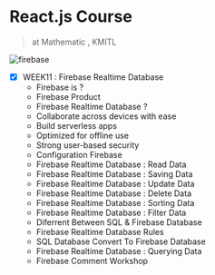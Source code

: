 # React.js Course
> at Mathematic , KMITL

![firebase](https://user-images.githubusercontent.com/25294734/36933212-ca1dfc88-1f07-11e8-92c9-74e420c9caf9.jpg)

- [x] WEEK11 : Firebase Realtime Database
  - Firebase is ?
  - Firebase Product
  - Firebase Realtime Database ?
  - Collaborate across devices with ease
  - Build serverless apps
  - Optimized for offline use
  - Strong user-based security
  - Configuration Firebase
  - Firebase Realtime Database : Read Data
  - Firebase Realtime Database : Saving Data
  - Firebase Realtime Database : Update Data
  - Firebase Realtime Database : Delete Data
  - Firebase Realtime Database : Sorting Data
  - Firebase Realtime Database : Filter Data
  - Diferrent Between SQL & Firebase Database
  - Firebase Realtime Database Rules
  - SQL Database Convert To Firebase Database
  - Firebase Realtime Database : Querying Data
  - Firebase Comment Workshop

